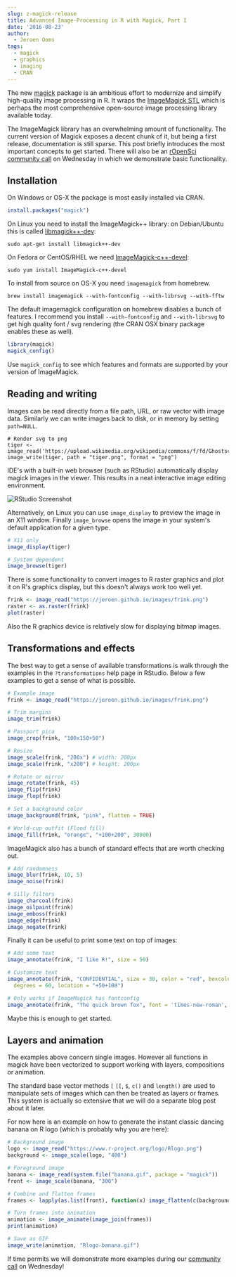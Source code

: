 ```yaml
---
slug: z-magick-release
title: Advanced Image-Processing in R with Magick, Part I
date: '2016-08-23'
author:
  - Jeroen Ooms
tags:
  - magick
  - graphics
  - imaging
  - CRAN
---
```


The new [magick](https://cran.r-project.org/web/packages/magick/index.html) package is an ambitious effort to modernize and simplify high-quality image processing in R. It wraps the [ImageMagick STL](https://www.imagemagick.org/Magick++/STL.html) which is perhaps the most comprehensive open-source image processing library available today.

The ImageMagick library has an overwhelming amount of functionality. The current version of Magick exposes a decent chunk of it, but being a first release, documentation is still sparse. This post briefly introduces the most important concepts to get started. There will also be an [rOpenSci community call](https://ropensci.org/commcalls/2016-08-24/) on Wednesday in which we demonstrate basic functionality.

## Installation

On Windows or OS-X the package is most easily installed via CRAN.

```r
install.packages("magick")
```

On Linux you need to install the ImageMagick++ library: on Debian/Ubuntu this is called [libmagick++-dev](https://packages.debian.org/testing/libmagick++-dev):

```
sudo apt-get install libmagick++-dev
```

On Fedora or CentOS/RHEL we need [ImageMagick-c++-devel](https://apps.fedoraproject.org/packages/ImageMagick-c++-devel):

```
sudo yum install ImageMagick-c++-devel
```

To install from source on OS-X you need `imagemagick` from homebrew.

```
brew install imagemagick --with-fontconfig --with-librsvg --with-fftw
```

The default imagemagick configuration on homebrew disables a bunch of features. I recommend you install `--with-fontconfig` and `--with-librsvg` to get high quality font / svg rendering (the CRAN OSX binary package enables these as well).

```r
library(magick)
magick_config()
```

Use `magick_config` to see which features and formats are supported by your version of ImageMagick.

## Reading and writing

Images can be read directly from a file path, URL, or raw vector with image data. Similarly we can write images back to disk, or in memory by setting `path=NULL`.

```
# Render svg to png
tiger <- image_read('https://upload.wikimedia.org/wikipedia/commons/f/fd/Ghostscript_Tiger.svg')
image_write(tiger, path = "tiger.png", format = "png")

```

IDE's with a built-in web browser (such as RStudio) automatically display magick images in the viewer. This results in a neat interactive image editing environment.

![RStudio Screenshot](/assets/blog-images/magick-rstudio.png)

Alternatively, on Linux you can use `image_display` to preview the image in an X11 window. Finally `image_browse` opens the image in your system's default application for a given type.

```r
# X11 only
image_display(tiger)

# System dependent
image_browse(tiger)
```

There is some functionality to convert images to R raster graphics and plot it on R's graphics display, but this doesn't always work too well yet.


```r
frink <- image_read("https://jeroen.github.io/images/frink.png")
raster <- as.raster(frink)
plot(raster)
```

Also the R graphics device is relatively slow for displaying bitmap images.

## Transformations and effects

The best way to get a sense of available transformations is walk through the examples in the `?transformations` help page in RStudio. Below a few examples to get a sense of what is possible.

```r
# Example image
frink <- image_read("https://jeroen.github.io/images/frink.png")

# Trim margins
image_trim(frink)

# Passport pica
image_crop(frink, "100x150+50")

# Resize
image_scale(frink, "200x") # width: 200px
image_scale(frink, "x200") # height: 200px

# Rotate or mirror
image_rotate(frink, 45)
image_flip(frink)
image_flop(frink)

# Set a background color
image_background(frink, "pink", flatten = TRUE)

# World-cup outfit (Flood fill)
image_fill(frink, "orange", "+100+200", 30000)
```

ImageMagick also has a bunch of standard effects that are worth checking out.

```r
# Add randomness
image_blur(frink, 10, 5)
image_noise(frink)

# Silly filters
image_charcoal(frink)
image_oilpaint(frink)
image_emboss(frink)
image_edge(frink)
image_negate(frink)
```

Finally it can be useful to print some text on top of images:

```r
# Add some text
image_annotate(frink, "I like R!", size = 50)

# Customize text
image_annotate(frink, "CONFIDENTIAL", size = 30, color = "red", boxcolor = "pink",
  degrees = 60, location = "+50+100")

# Only works if ImageMagick has fontconfig
image_annotate(frink, "The quick brown fox", font = 'times-new-roman', size = 30)
```

Maybe this is enough to get started.

## Layers and animation

The examples above concern single images. However all functions in magick have been vectorized to support working with layers, compositions or animation.

The standard base vector methods `[` `[[`, `$`, `c()` and `length()` are used to manipulate sets of images which can then be treated as layers or frames. This system is actually so extensive that we will do a separate blog post about it later.

For now here is an example on how to generate the instant classic dancing banana on R logo (which is probably why you are here):


```r
# Background image
logo <- image_read("https://www.r-project.org/logo/Rlogo.png")
background <- image_scale(logo, "400")

# Foreground image
banana <- image_read(system.file("banana.gif", package = "magick"))
front <- image_scale(banana, "300")

# Combine and flatten frames
frames <- lapply(as.list(front), function(x) image_flatten(c(background, x)))

# Turn frames into animation
animation <- image_animate(image_join(frames))
print(animation)

# Save as GIF
image_write(animation, "Rlogo-banana.gif")
```

If time permits we will demonstrate more examples during our [community call](https://ropensci.org/commcalls/2016-08-24/) on Wednesday!


